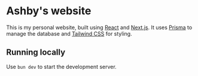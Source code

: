 # Ashby's website

This is my personal website, built using [React](https://react.dev/) and [Next.js](https://nextjs.org/).
It uses [Prisma](https://prisma.io/) to manage the database and
[Tailwind CSS](https://tailwindcss.com/) for styling.

## Running locally

Use `bun dev` to start the development server.
